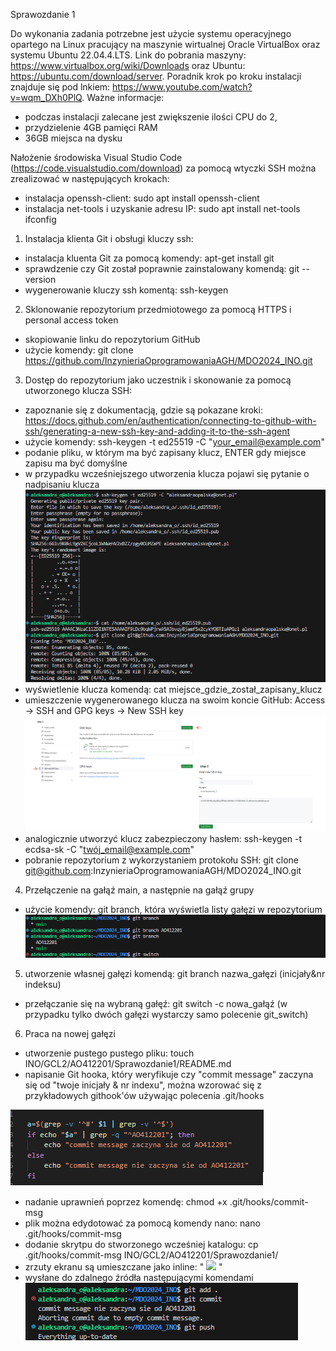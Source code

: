 Sprawozdanie 1

Do wykonania zadania potrzebne jest użycie systemu operacyjnego opartego na Linux pracujący na maszynie wirtualnej Oracle VirtualBox oraz systemu Ubuntu 22.04.4.LTS. Link do pobrania maszyny: https://www.virtualbox.org/wiki/Downloads oraz Ubuntu: https://ubuntu.com/download/server. Poradnik krok po kroku instalacji znajduje się pod lnkiem: https://www.youtube.com/watch?v=wqm_DXh0PlQ. 
Ważne informacje:
- podczas instalacji zalecane jest zwiększenie ilości CPU do 2,
- przydzielenie 4GB pamięci RAM
- 36GB miejsca na dysku

Nałożenie środowiska Visual Studio Code (https://code.visualstudio.com/download) za pomocą wtyczki SSH można zrealizować w następujących krokach:
- instalacja openssh-client: sudo apt install openssh-client
- instalacja net-tools i uzyskanie adresu IP: sudo apt install net-tools
ifconfig

1. Instalacja klienta Git i obsługi kluczy ssh:
- instalacja kluenta Git za pomocą komendy: apt-get install git
- sprawdzenie czy Git został poprawnie zainstalowany komendą: git --version
- wygenerowanie kluczy ssh komentą: ssh-keygen


2. Sklonowanie repozytorium przedmiotowego za pomocą HTTPS i personal access token
- skopiowanie linku do repozytorium GitHub
- użycie komendy: git clone https://github.com/InzynieriaOprogramowaniaAGH/MDO2024_INO.git

3. Dostęp do repozytorium jako uczestnik i skonowanie za pomocą utworzonego klucza SSH:
- zapoznanie się z dokumentacją, gdzie są pokazane kroki: https://docs.github.com/en/authentication/connecting-to-github-with-ssh/generating-a-new-ssh-key-and-adding-it-to-the-ssh-agent
- użycie komendy: ssh-keygen -t ed25519 -C "your_email@example.com"
- podanie pliku, w którym ma być zapisany klucz, ENTER gdy miejsce zapisu ma być domyślne
- w przypadku wcześniejszego utworzenia klucza pojawi się pytanie o nadpisaniu klucza
![ ](./img/2.png)
- wyświetlenie klucza komendą: cat miejsce_gdzie_został_zapisany_klucz
- umieszczenie wygenerowanego klucza na swoim koncie GitHub: Access -> SSH and GPG keys -> New SSH key
 ![ ](./img/1.png)
- analogicznie utworzyć klucz zabezpieczony hasłem: ssh-keygen -t ecdsa-sk -C "twój_email@example.com"
- pobranie repozytorium z wykorzystaniem protokołu SSH: git clone git@github.com:InzynieriaOprogramowaniaAGH/MDO2024_INO.git

4. Przełączenie na gałąź main, a następnie na gałąź grupy
- użycie komendy: git branch, która wyświetla listy gałęzi w repozytorium
 ![ ](./img/3.png)

5. utworzenie własnej gałęzi komendą: git branch nazwa_gałęzi (inicjały&nr indeksu)
- przełączanie się na wybraną gałęź: git switch -c nowa_gałąź (w przypadku tylko dwóch gałęzi wystarczy samo 
polecenie git_switch)

6. Praca na nowej gałęzi
- utworzenie pustego pustego pliku: touch INO/GCL2/AO412201/Sprawozdanie1/README.md
- napisanie Git hooka, który weryfikuje czy "commit message" zaczyna się od "twoje inicjały & nr indexu", można wzorować się z przykładowych githook'ów używając polecenia .git/hooks

 ![ ](./img/4.png)
- nadanie uprawnień poprzez komendę: chmod +x .git/hooks/commit-msg 
- plik można edydotować za pomocą komendy nano: nano .git/hooks/commit-msg
- dodanie skrytpu do stworzonego wcześniej katalogu: cp .git/hooks/commit-msg INO/GCL2/AO412201/Sprawozdanie1/
- zrzuty ekranu są umieszczane jako inline: 
    " ![ ](./img/.png) "
- wysłane do zdalnego źródła następującymi komendami
![ ](./img/5.png)
